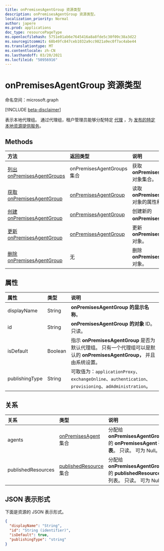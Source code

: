 ```yaml
---
title: onPremisesAgentGroup 资源类型
description: onPremisesAgentGroup 资源类型。
localization_priority: Normal
author: japere
ms.prod: applications
doc_type: resourcePageType
ms.openlocfilehash: 5751e01ab6e7645416a8a8fde5c30f09c38a3d22
ms.sourcegitcommit: 68b49fc847ceb1032a9cc9821a9ec0f7ac4abe44
ms.translationtype: MT
ms.contentlocale: zh-CN
ms.lasthandoff: 03/20/2021
ms.locfileid: "50956916"
---
```

# <a name="onpremisesagentgroup-resource-type"></a>onPremisesAgentGroup 资源类型

命名空间：microsoft.graph

[!INCLUDE [beta-disclaimer](../../includes/beta-disclaimer.md)]

表示本地代理组。 通过代理组，租户管理员能够分配特定 [代理](onpremisesagent.md) ，为 [发布的特定本地资源提供服务](publishedresource.md)。

## <a name="methods"></a>Methods

| 方法       | 返回类型 | 说明 |
|:-------------|:------------|:------------|
| [列出 onPremisesAgentGroups](../api/onpremisesagentgroup-list.md) | onPremisesAgentGroups 集合 | 获取 **onPremisesAgentGroup** 对象集合。 |
| [获取 onPremisesAgentGroup](../api/onpremisesagentgroup-get.md) | [onPremisesAgentGroup](onpremisesagentgroup.md) | 读取 **onPremisesAgentGroup** 对象的属性和关系。 |
| [创建 onPremisesAgentGroup](../api/onpremisesagentgroup-post.md)  | [onPremisesAgentGroup](onpremisesagentgroup.md) | 创建新的 **onPremisesAgentGroup**。 |
| [更新 onPremisesAgentGroup](../api/onpremisesagentgroup-update.md) | [onPremisesAgentGroup](onpremisesagentgroup.md) | 更新 **onPremisesAgentGroup** 对象。 |
| [删除 onPremisesAgentGroup](../api/onpremisesagentgroup-delete.md) | 无 | 删除 **onPremisesAgentGroup** 对象。 |

## <a name="properties"></a>属性

| 属性     | 类型        | 说明 |
|:-------------|:------------|:------------|
|displayName|String|**onPremisesAgentGroup 的显示名称**。|
|id|String| **onPremisesAgentGroup 的对象** ID。 只读。|
|isDefault|Boolean|指示 **onPremisesAgentGroup** 是否为默认代理组。 只有一个代理组可以是默认的 **onPremisesAgentGroup，** 并且由系统设置。|
|publishingType|String| 可取值为：`applicationProxy`、`exchangeOnline`、`authentication`、`provisioning`、`adAdministration`。|

## <a name="relationships"></a>关系

| 关系 | 类型        | 说明 |
|:-------------|:------------|:------------|
|agents|[onPremisesAgent](onpremisesagent.md) 集合| 分配给 **onPremisesAgentGroup** 的 **onPremisesAgent 列表**。 只读。 可为 Null。|
|publishedResources|[publishedResource](publishedresource.md) 集合| 分配给 **onPremisesAgentGroup** 的 **publishedResource** 列表。 只读。 可为 Null。|

## <a name="json-representation"></a>JSON 表示形式

下面是资源的 JSON 表示形式。

<!-- {
  "blockType": "resource",
  "optionalProperties": [

  ],
  "@odata.type": "microsoft.graph.onPremisesAgentGroup",
  "keyProperty": "id"
}-->

```json
{
  "displayName": "String",
  "id": "String (identifier)",
  "isDefault": true,
  "publishingType": "string"
}
```

<!-- uuid: 16cd6b66-4b1a-43a1-adaf-3a886856ed98
2019-02-04 14:57:30 UTC -->
<!-- {
  "type": "#page.annotation",
  "description": "onPremisesAgentGroup resource",
  "keywords": "",
  "section": "documentation",
  "tocPath": ""
}-->



